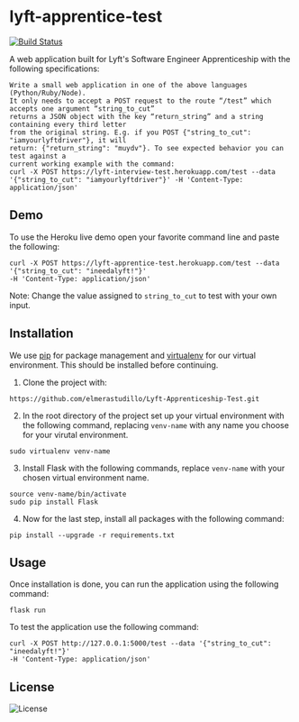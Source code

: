 # lyft-apprentice-test

[![Build Status](https://travis-ci.org/joemccann/dillinger.svg?branch=master)](https://travis-ci.org/joemccann/dillinger)

A web application built for Lyft's Software Engineer Apprenticeship with the following specifications:
```
Write a small web application in one of the above languages (Python/Ruby/Node).
It only needs to accept a POST request to the route “/test” which accepts one argument “string_to_cut” 
returns a JSON object with the key “return_string” and a string containing every third letter 
from the original string. E.g. if you POST {"string_to_cut": "iamyourlyftdriver"}, it will
return: {"return_string": "muydv"}. To see expected behavior you can test against a 
current working example with the command: 
curl -X POST https://lyft-interview-test.herokuapp.com/test --data 
'{"string_to_cut": "iamyourlyftdriver"}' -H 'Content-Type: application/json'
```
## Demo
To use the Heroku live demo open your favorite command line and paste the following:
```
curl -X POST https://lyft-apprentice-test.herokuapp.com/test --data '{"string_to_cut": "ineedalyft!"}' 
-H 'Content-Type: application/json'
```
Note: Change the value assigned to `string_to_cut` to test with your own input.

## Installation
We use [pip](https://pip.pypa.io/en/stable/) for package management and [virtualenv]((https://virtualenv.pypa.io/en/latest/)) for our virtual environment. This should be installed before continuing.

1. Clone the project with:
```
https://github.com/elmerastudillo/Lyft-Apprenticeship-Test.git
```
2. In the root directory of the project set up your virtual environment with the following command, replacing `venv-name` with any name you choose for your virutal environment.
```
sudo virtualenv venv-name
```
3. Install Flask with the following commands, replace `venv-name` with your chosen virtual environment name.
 ```
source venv-name/bin/activate
sudo pip install Flask
 ```
 4. Now for the last step, install all packages with the following command:
 ```
 pip install --upgrade -r requirements.txt
 ```
## Usage

Once installation is done, you can run the application using the following command:
```
flask run
```
To test the application use the following command:
```
curl -X POST http://127.0.0.1:5000/test --data '{"string_to_cut": "ineedalyft!"}' 
-H 'Content-Type: application/json'
```



## License

![License](http://img.shields.io/:license-mit-blue.svg?style=flat-square)
